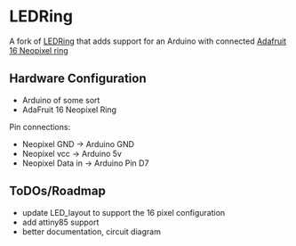 LEDRing
=======

A fork of [LEDRing](https://code.google.com/p/ledring/) that adds support for an Arduino with connected [Adafruit 16 Neopixel ring](http://www.adafruit.com/product/1463)

Hardware Configuration
----------------------

* Arduino of some sort
* AdaFruit 16 Neopixel Ring

Pin connections:
* Neopixel GND -> Arduino GND
* Neopixel vcc -> Arduino 5v
* Neopixel Data in -> Arduino Pin D7


ToDOs/Roadmap
-------------
* update LED_layout to support the 16 pixel configuration
* add attiny85 support
* better documentation, circuit diagram
